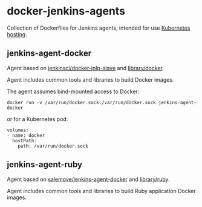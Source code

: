 # docker-jenkins-agents
Collection of Dockerfiles for Jenkins agents, intended for use [Kubernetes hosting](https://github.com/jenkinsci/kubernetes-plugin).

## jenkins-agent-docker
Agent based on [jenkinsci/docker-jnlp-slave](https://github.com/jenkinsci/docker-jnlp-slave) and [library/docker](https://github.com/docker-library/docker).

Agent includes common tools and libraries to build Docker images.

The agent assumes bind-mounted access to Docker:
```
docker run -v /var/run/docker.sock:/var/run/docker.sock jenkins-agent-docker
```
or for a Kubernetes pod:
```
volumes:
- name: docker
  hostPath:
    path: /var/run/docker.sock
```

## jenkins-agent-ruby

Agent based on [salemove/jenkins-agent-docker](https://github.com/salemove/docker-jenkins-agents) and [library/ruby](https://hub.docker.com/_/ruby/).

Agent includes common tools and libraries to build Ruby application Docker images.
